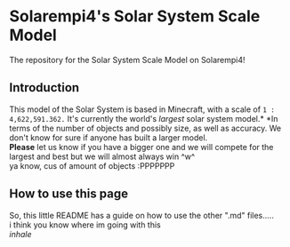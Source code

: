# Solarempi4's Solar System Scale Model
The repository for the Solar System Scale Model on Solarempi4!

## Introduction
This model of the Solar System is based in Minecraft, with a scale of `1 : 4,622,591.362.` It's currently the world's *largest* solar system model.* 
*In terms of the number of objects and possibly size, as well as accuracy. We don't know for sure if anyone has built a larger model.       
**Please** let us know if you have a bigger one and we will compete for the largest and best but we will almost always win ^w^      
ya know, cus of amount of objects :PPPPPPP

## How to use this page
So, this little README has a guide on how to use the other ".md" files.....                                                                       
i think you know where im going with this                                                                                 
*inhale*    
